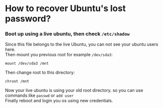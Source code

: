 # How to recover Ubuntu's lost password?

### Boot up using a live ubuntu, then check `/etc/shadow`
Since this file belongs to the live Ubuntu, you can not see your ubuntu users here.  
Then mount you previous root for example `/dev/sda3`:
```
mount /dev/sda3 /mnt
```
Then change root to this directory:
```
chroot /mnt
```
Now your live ubuntu is using your old root directory. so you can use commands like `passwd` or `add user`  
Finally reboot and login you os using new credentials.

